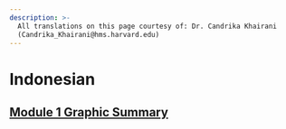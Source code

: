 ```yaml
---
description: >-
  All translations on this page courtesy of: Dr. Candrika Khairani
  (Candrika_Khairani@hms.harvard.edu)
---
```


# Indonesian

## [Module 1 Graphic Summary ](https://drive.google.com/drive/u/1/folders/1HmdxZX6IP0aLE8Yt96Fz2tcy4KCWqaXb)

